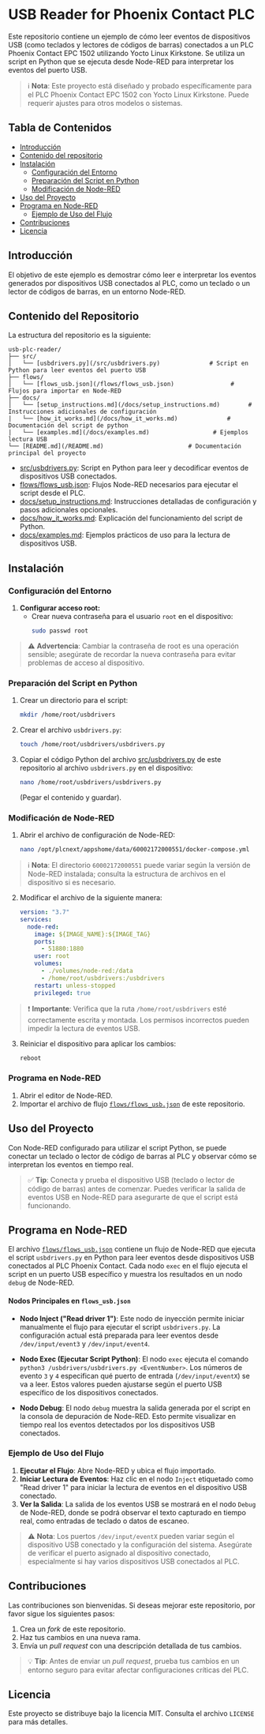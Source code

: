 # USB Reader for Phoenix Contact PLC

Este repositorio contiene un ejemplo de cómo leer eventos de dispositivos USB (como teclados y lectores de códigos de barras) conectados a un PLC Phoenix Contact EPC 1502 utilizando Yocto Linux Kirkstone. Se utiliza un script en Python que se ejecuta desde Node-RED para interpretar los eventos del puerto USB.

> ℹ️ **Nota**: Este proyecto está diseñado y probado específicamente para el PLC Phoenix Contact EPC 1502 con Yocto Linux Kirkstone. Puede requerir ajustes para otros modelos o sistemas.

## Tabla de Contenidos
- [Introducción](#introducción)
- [Contenido del repositorio](#contenido-del-repositorio)
- [Instalación](#instalación)
  - [Configuración del Entorno](#configuración-del-entorno)
  - [Preparación del Script en Python](#preparación-del-script-en-python)
  - [Modificación de Node-RED](#modificación-de-node-red)
- [Uso del Proyecto](#uso-del-proyecto)
- [Programa en Node-RED](#programa-en-node-red)
  - [Ejemplo de Uso del Flujo](#ejemplo-de-uso-del-flujo)
- [Contribuciones](#contribuciones)
- [Licencia](#licencia)

## Introducción
El objetivo de este ejemplo es demostrar cómo leer e interpretar los eventos generados por dispositivos USB conectados al PLC, como un teclado o un lector de códigos de barras, en un entorno Node-RED.

## Contenido del Repositorio

La estructura del repositorio es la siguiente:

```plaintext
usb-plc-reader/
├── src/
│   └── [usbdrivers.py](/src/usbdrivers.py)              # Script en Python para leer eventos del puerto USB
├── flows/
│   └── [flows_usb.json](/flows/flows_usb.json)                # Flujos para importar en Node-RED
├── docs/
│   └── [setup_instructions.md](/docs/setup_instructions.md)        # Instrucciones adicionales de configuración
|   └── [how_it_works.md](/docs/how_it_works.md)              # Documentación del script de python
|   └── [examples.md](/docs/examples.md)                  # Ejemplos lectura USB
└── [README.md](/README.md)                        # Documentación principal del proyecto
```

- [src/usbdrivers.py](src/usbdrivers.py): Script en Python para leer y decodificar eventos de dispositivos USB conectados.
- [flows/flows_usb.json](flows/flows_usb.json): Flujos Node-RED necesarios para ejecutar el script desde el PLC.
- [docs/setup_instructions.md](docs/setup_instructions.md): Instrucciones detalladas de configuración y pasos adicionales opcionales.
- [docs/how_it_works.md](docs/how_it_works.md): Explicación del funcionamiento del script de Python.
- [docs/examples.md](docs/examples.md): Ejemplos prácticos de uso para la lectura de dispositivos USB.


## Instalación

### Configuración del Entorno
1. **Configurar acceso root:**
   - Crear nueva contraseña para el usuario `root` en el dispositivo:
     ```bash
     sudo passwd root
     ```
> ⚠️ **Advertencia**: Cambiar la contraseña de root es una operación sensible; asegúrate de recordar la nueva contraseña para evitar problemas de acceso al dispositivo.

### Preparación del Script en Python
1. Crear un directorio para el script:
   ```bash
   mkdir /home/root/usbdrivers
   ```
2. Crear el archivo `usbdrivers.py`:
   ```bash
   touch /home/root/usbdrivers/usbdrivers.py
   ```
3. Copiar el código Python del archivo [src/usbdrivers.py](src/usbdrivers.py) de este repositorio al archivo `usbdrivers.py` en el dispositivo:
   ```bash
   nano /home/root/usbdrivers/usbdrivers.py
   ```
   (Pegar el contenido y guardar).

### Modificación de Node-RED
1. Abrir el archivo de configuración de Node-RED:
   ```bash
   nano /opt/plcnext/appshome/data/60002172000551/docker-compose.yml
   ```

> ℹ️ **Nota**: El directorio `60002172000551` puede variar según la versión de Node-RED instalada; consulta la estructura de archivos en el dispositivo si es necesario.
   
2. Modificar el archivo de la siguiente manera:
   ```yaml
   version: "3.7"
   services:
     node-red:
       image: ${IMAGE_NAME}:${IMAGE_TAG}
       ports:
         - 51880:1880
       user: root
       volumes:
         - ./volumes/node-red:/data
         - /home/root/usbdrivers:/usbdrivers
       restart: unless-stopped
       privileged: true
   ```

> ❗ **Importante**: Verifica que la ruta `/home/root/usbdrivers` esté correctamente escrita y montada. Los permisos incorrectos pueden impedir la lectura de eventos USB.


3. Reiniciar el dispositivo para aplicar los cambios:
   ```bash
   reboot
   ```

### Programa en Node-RED
1. Abrir el editor de Node-RED.
2. Importar el archivo de flujo [`flows/flows_usb.json`](flows/flows_usb.json) de este repositorio.

## Uso del Proyecto
Con Node-RED configurado para utilizar el script Python, se puede conectar un teclado o lector de código de barras al PLC y observar cómo se interpretan los eventos en tiempo real. 

> ✅ **Tip**: Conecta y prueba el dispositivo USB (teclado o lector de código de barras) antes de comenzar. Puedes verificar la salida de eventos USB en Node-RED para asegurarte de que el script está funcionando.

## Programa en Node-RED

El archivo [`flows/flows_usb.json`](flows/flows_usb.json) contiene un flujo de Node-RED que ejecuta el script `usbdrivers.py` en Python para leer eventos desde dispositivos USB conectados al PLC Phoenix Contact. Cada nodo `exec` en el flujo ejecuta el script en un puerto USB específico y muestra los resultados en un nodo `debug` de Node-RED.

#### Nodos Principales en `flows_usb.json`

- **Nodo Inject ("Read driver 1")**: Este nodo de inyección permite iniciar manualmente el flujo para ejecutar el script `usbdrivers.py`. La configuración actual está preparada para leer eventos desde `/dev/input/event3` y `/dev/input/event4`.

- **Nodo Exec (Ejecutar Script Python)**: El nodo `exec` ejecuta el comando `python3 /usbdrivers/usbdrivers.py <EventNumber>`. Los números de evento `3` y `4` especifican qué puerto de entrada (`/dev/input/eventX`) se va a leer. Estos valores pueden ajustarse según el puerto USB específico de los dispositivos conectados.

- **Nodo Debug**: El nodo `debug` muestra la salida generada por el script en la consola de depuración de Node-RED. Esto permite visualizar en tiempo real los eventos detectados por los dispositivos USB conectados.

### Ejemplo de Uso del Flujo

1. **Ejecutar el Flujo**: Abre Node-RED y ubica el flujo importado.
2. **Iniciar Lectura de Eventos**: Haz clic en el nodo `Inject` etiquetado como "Read driver 1" para iniciar la lectura de eventos en el dispositivo USB conectado.
3. **Ver la Salida**: La salida de los eventos USB se mostrará en el nodo `Debug` de Node-RED, donde se podrá observar el texto capturado en tiempo real, como entradas de teclado o datos de escaneo.

> ⚠️ **Nota**: Los puertos `/dev/input/eventX` pueden variar según el dispositivo USB conectado y la configuración del sistema. Asegúrate de verificar el puerto asignado al dispositivo conectado, especialmente si hay varios dispositivos USB conectados al PLC.

## Contribuciones
Las contribuciones son bienvenidas. Si deseas mejorar este repositorio, por favor sigue los siguientes pasos:
1. Crea un _fork_ de este repositorio.
2. Haz tus cambios en una nueva rama.
3. Envía un _pull request_ con una descripción detallada de tus cambios.

> 💡 **Tip**: Antes de enviar un _pull request_, prueba tus cambios en un entorno seguro para evitar afectar configuraciones críticas del PLC.

## Licencia
Este proyecto se distribuye bajo la licencia MIT. Consulta el archivo `LICENSE` para más detalles.
